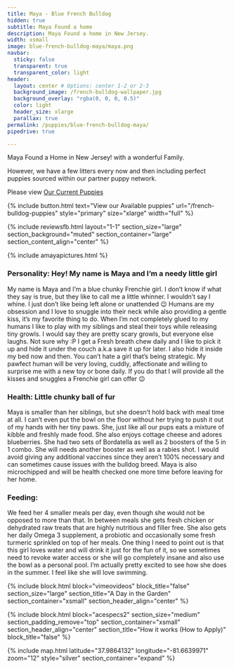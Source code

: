 ```yaml
---
title: Maya - Blue French Bulldog
hidden: true
subtitle: Maya Found a home
description: Maya Found a home in New Jersey.
width: xsmall
image: blue-french-bulldog-maya/maya.png
navbar:
  sticky: false
  transparent: true
  transparent_color: light
header:
  layout: center # Options: center 1-2 or 2-3
  background_image: /french-bulldog-wallpaper.jpg
  background_overlay: "rgba(0, 0, 0, 0.5)"
  color: light
  header_size: xlarge
  parallax: true
permalink: /puppies/blue-french-bulldog-maya/
pipedrive: true

---
```


Maya Found a Home in New Jersey! with a wonderful Family.

However, we have a few litters every now and then including perfect puppies sourced within our partner puppy network.

Please view [Our Current Puppies](/french-bulldog-puppies)

{% include button.html text="View our Available puppies" url="/french-bulldog-puppies" style="primary" size="xlarge" width="full" %}

{% include reviewsfb.html 
   layout="1-1"
  section_size="large"
  section_background="muted"
  section_container="large"
  section_content_align="center"
%}

{% include amayapictures.html %}
### Personality: Hey! My name is Maya and I’m a needy little girl
My name is Maya and I’m a blue chunky Frenchie girl. I don’t know if what they say is true, but they like to call me a little whinner. I wouldn’t say I whine. I just don’t like being left alone or unattended 😉 Humans are my obsession and I love to snuggle into their neck while also providing a gentle kiss, it’s my favorite thing to do. 
When I’m not completely glued to my humans I like to play with my siblings and steal their toys while releasing tiny growls. I would say they are pretty scary growls, but everyone else laughs. Not sure why :P 
I get a Fresh breath chew daily and I like to pick it up and hide it under the couch a.k.a save it up for later. I also hide it inside my bed now and then. You can’t hate a girl that’s being strategic. 
My pawfect human will be very loving, cuddly, affectionate and willing to surprise me with a new toy or bone daily. If you do that I will provide all the kisses and snuggles a Frenchie girl can offer 😉
 

### Health: Little chunky ball of fur 
Maya is smaller than her siblings, but she doesn’t hold back with meal time at all. I can’t even put the bowl on the floor without her trying to push it out of my hands with her tiny paws. She, just like all our pups eats a mixture of kibble and freshly made food. She also enjoys cottage cheese and adores blueberries.
She had two sets of Bordatella as well as 2 boosters of the 5 in 1 combo. She will needs another booster as well as a rabies shot. I would avoid giving any additional vaccines since they aren’t 100% necessary and can sometimes cause issues with the bulldog breed. 
Maya is also microchipped and will be health checked one more time before leaving for her home. 

### Feeding:
We feed her 4 smaller meals per day, even though she would not be opposed to more than that. In between meals she gets fresh chicken or dehydrated raw treats that are highly nutritious and filler free. She also gets her daily Omega 3 supplement, a probiotic and occasionally some fresh turmeric sprinkled on top of her meals. 
One thing I need to point out is that this girl loves water and will drink it just for the fun of it, so we sometimes need to revoke water access or she will go completely insane and also use the bowl as a personal pool. I’m actually pretty excited to see how she does in the summer. I feel like she will love swimming. 

{% include block.html 
  block="vimeovideos"
  block_title="false"
  section_size="large"
  section_title="A Day in the Garden" 
  section_container="xsmall"
  section_header_align="center"
%}

{% include block.html 
  block="acespecs2"
  section_size="medium"
  section_padding_remove="top"
  section_container="xsmall"
  section_header_align="center"
  section_title="How it works (How to Apply)"
  block_title="false"
%}

{% include map.html 
  latitude="37.9864132" 
  longitude="-81.6639971" 
  zoom="12" 
  style="silver" 
  section_container="expand"
  %}